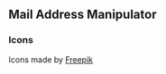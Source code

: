 ## Mail Address Manipulator


### Icons

<div>Icons made by <a href="https://www.flaticon.com/authors/freepik" title="Freepik">Freepik</a>